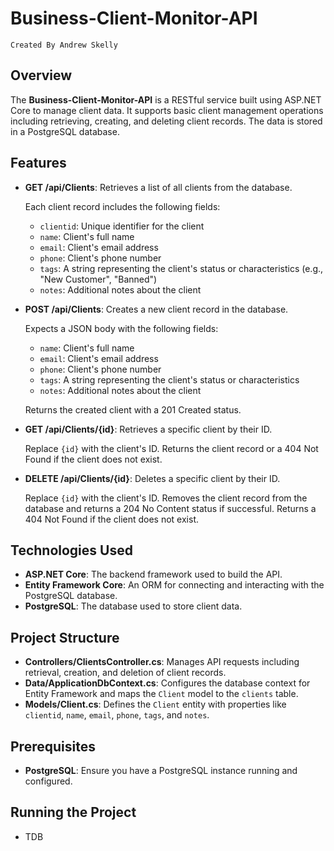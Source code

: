 # Business-Client-Monitor-API
`Created By Andrew Skelly`

## Overview

The **Business-Client-Monitor-API** is a RESTful service built using ASP.NET Core to manage client data. It supports basic client management operations including retrieving, creating, and deleting client records. The data is stored in a PostgreSQL database.

## Features

- **GET /api/Clients**: Retrieves a list of all clients from the database.
  
  Each client record includes the following fields:
  - `clientid`: Unique identifier for the client
  - `name`: Client's full name
  - `email`: Client's email address
  - `phone`: Client's phone number
  - `tags`: A string representing the client's status or characteristics (e.g., "New Customer", "Banned")
  - `notes`: Additional notes about the client

- **POST /api/Clients**: Creates a new client record in the database.
  
  Expects a JSON body with the following fields:
  - `name`: Client's full name
  - `email`: Client's email address
  - `phone`: Client's phone number
  - `tags`: A string representing the client's status or characteristics
  - `notes`: Additional notes about the client

  Returns the created client with a 201 Created status.

- **GET /api/Clients/{id}**: Retrieves a specific client by their ID.
  
  Replace `{id}` with the client's ID. Returns the client record or a 404 Not Found if the client does not exist.

- **DELETE /api/Clients/{id}**: Deletes a specific client by their ID.
  
  Replace `{id}` with the client's ID. Removes the client record from the database and returns a 204 No Content status if successful. Returns a 404 Not Found if the client does not exist.

## Technologies Used

- **ASP.NET Core**: The backend framework used to build the API.
- **Entity Framework Core**: An ORM for connecting and interacting with the PostgreSQL database.
- **PostgreSQL**: The database used to store client data.

## Project Structure

- **Controllers/ClientsController.cs**: Manages API requests including retrieval, creation, and deletion of client records.
- **Data/ApplicationDbContext.cs**: Configures the database context for Entity Framework and maps the `Client` model to the `clients` table.
- **Models/Client.cs**: Defines the `Client` entity with properties like `clientid`, `name`, `email`, `phone`, `tags`, and `notes`.

## Prerequisites

- **PostgreSQL**: Ensure you have a PostgreSQL instance running and configured.

## Running the Project
- TDB